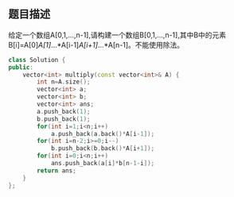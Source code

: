 ## 题目描述
给定一个数组A[0,1,...,n-1],请构建一个数组B[0,1,...,n-1],其中B中的元素B[i]=A[0]*A[1]*...*A[i-1]*A[i+1]*...*A[n-1]。不能使用除法。

```c++
class Solution {
public:
    vector<int> multiply(const vector<int>& A) {
        int n=A.size();
        vector<int> a;
        vector<int> b;
        vector<int> ans;
        a.push_back(1);
        b.push_back(1);
        for(int i=1;i<n;i++)
            a.push_back(a.back()*A[i-1]);
        for(int i=n-2;i>=0;i--)
            b.push_back(b.back()*A[i+1]);
        for(int i=0;i<n;i++)
            ans.push_back(a[i]*b[n-1-i]);
        return ans;
    }
};
```